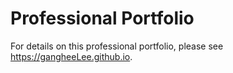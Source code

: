 # Professional Portfolio

For details on this professional portfolio, please see https://gangheeLee.github.io.
